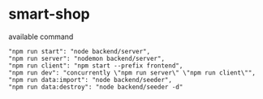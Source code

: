 ﻿# smart-shop
available command

    "npm run start": "node backend/server",
    "npm run server": "nodemon backend/server",
    "npm run client": "npm start --prefix frontend",
    "npm run dev": "concurrently \"npm run server\" \"npm run client\"",
    "npm run data:import": "node backend/seeder",
    "npm run data:destroy": "node backend/seeder -d"
